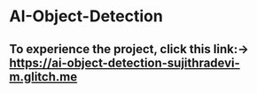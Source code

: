 # AI-Object-Detection

## To experience the project, click this link:-> https://ai-object-detection-sujithradevi-m.glitch.me



